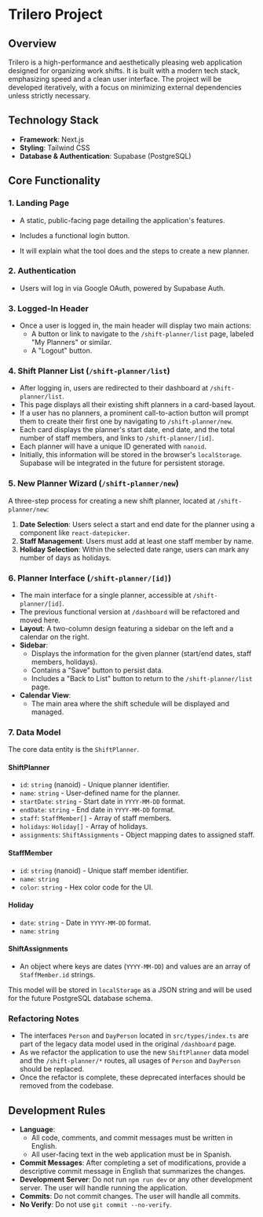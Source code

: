 # Trilero Project

## Overview

Trilero is a high-performance and aesthetically pleasing web application designed for organizing work shifts. It is built with a modern tech stack, emphasizing speed and a clean user interface. The project will be developed iteratively, with a focus on minimizing external dependencies unless strictly necessary.

## Technology Stack

- **Framework**: Next.js
- **Styling**: Tailwind CSS
- **Database & Authentication**: Supabase (PostgreSQL)

## Core Functionality

### 1. Landing Page
- A static, public-facing page detailing the application's features.
- Includes a functional login button.

- It will explain what the tool does and the steps to create a new planner.

### 2. Authentication
- Users will log in via Google OAuth, powered by Supabase Auth.

### 3. Logged-In Header
- Once a user is logged in, the main header will display two main actions:
  - A button or link to navigate to the `/shift-planner/list` page, labeled "My Planners" or similar.
  - A "Logout" button.

### 4. Shift Planner List (`/shift-planner/list`)
- After logging in, users are redirected to their dashboard at `/shift-planner/list`.
- This page displays all their existing shift planners in a card-based layout.
- If a user has no planners, a prominent call-to-action button will prompt them to create their first one by navigating to `/shift-planner/new`.
- Each card displays the planner's start date, end date, and the total number of staff members, and links to `/shift-planner/[id]`.
- Each planner will have a unique ID generated with `nanoid`.
- Initially, this information will be stored in the browser's `localStorage`. Supabase will be integrated in the future for persistent storage.

### 5. New Planner Wizard (`/shift-planner/new`)
A three-step process for creating a new shift planner, located at `/shift-planner/new`:
1.  **Date Selection**: Users select a start and end date for the planner using a component like `react-datepicker`.
2.  **Staff Management**: Users must add at least one staff member by name.
3.  **Holiday Selection**: Within the selected date range, users can mark any number of days as holidays.

### 6. Planner Interface (`/shift-planner/[id]`)
- The main interface for a single planner, accessible at `/shift-planner/[id]`.
- The previous functional version at `/dashboard` will be refactored and moved here.
- **Layout**: A two-column design featuring a sidebar on the left and a calendar on the right.
- **Sidebar**:
    - Displays the information for the given planner (start/end dates, staff members, holidays).
    - Contains a "Save" button to persist data.
    - Includes a "Back to List" button to return to the `/shift-planner/list` page.
- **Calendar View**:
    - The main area where the shift schedule will be displayed and managed.

### 7. Data Model
The core data entity is the `ShiftPlanner`.

#### ShiftPlanner
- `id`: `string` (nanoid) - Unique planner identifier.
- `name`: `string` - User-defined name for the planner.
- `startDate`: `string` - Start date in `YYYY-MM-DD` format.
- `endDate`: `string` - End date in `YYYY-MM-DD` format.
- `staff`: `StaffMember[]` - Array of staff members.
- `holidays`: `Holiday[]` - Array of holidays.
- `assignments`: `ShiftAssignments` - Object mapping dates to assigned staff.

#### StaffMember
- `id`: `string` (nanoid) - Unique staff member identifier.
- `name`: `string`
- `color`: `string` - Hex color code for the UI.

#### Holiday
- `date`: `string` - Date in `YYYY-MM-DD` format.
- `name`: `string`

#### ShiftAssignments
- An object where keys are dates (`YYYY-MM-DD`) and values are an array of `StaffMember.id` strings.

This model will be stored in `localStorage` as a JSON string and will be used for the future PostgreSQL database schema.

### Refactoring Notes
- The interfaces `Person` and `DayPerson` located in `src/types/index.ts` are part of the legacy data model used in the original `/dashboard` page.
- As we refactor the application to use the new `ShiftPlanner` data model and the `/shift-planner/*` routes, all usages of `Person` and `DayPerson` should be replaced.
- Once the refactor is complete, these deprecated interfaces should be removed from the codebase.

## Development Rules

- **Language**:
  - All code, comments, and commit messages must be written in English.
  - All user-facing text in the web application must be in Spanish.
- **Commit Messages**: After completing a set of modifications, provide a descriptive commit message in English that summarizes the changes.
- **Development Server**: Do not run `npm run dev` or any other development server. The user will handle running the application.
- **Commits**: Do not commit changes. The user will handle all commits.
- **No Verify**: Do not use `git commit --no-verify`.